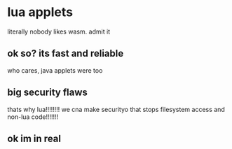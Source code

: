 # lua applets
literally nobody likes wasm. admit it
## ok so? its fast and reliable
who cares, java applets were too
## big security flaws
thats why lua!!!!!!!!
we cna make securityo that stops filesystem access and non-lua code!!!!!!!
## ok im in real
